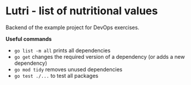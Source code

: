 # Lutri - list of nutritional values

Backend of the example project for DevOps exercises.

**Useful commands**

-   `go list -m all` prints all dependencies
-   `go get` changes the required version of a dependency (or adds a new dependency)
-   `go mod tidy` removes unused dependencies
-   `go test ./...` to test all packages
